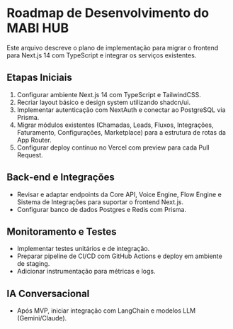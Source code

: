 # Roadmap de Desenvolvimento do MABI HUB

Este arquivo descreve o plano de implementação para migrar o frontend para Next.js 14 com TypeScript e integrar os serviços existentes.

## Etapas Iniciais
1. Configurar ambiente Next.js 14 com TypeScript e TailwindCSS.
2. Recriar layout básico e design system utilizando shadcn/ui.
3. Implementar autenticação com NextAuth e conectar ao PostgreSQL via Prisma.
4. Migrar módulos existentes (Chamadas, Leads, Fluxos, Integrações, Faturamento, Configurações, Marketplace) para a estrutura de rotas da App Router.
5. Configurar deploy contínuo no Vercel com preview para cada Pull Request.

## Back‑end e Integrações
- Revisar e adaptar endpoints da Core API, Voice Engine, Flow Engine e Sistema de Integrações para suportar o frontend Next.js.
- Configurar banco de dados Postgres e Redis com Prisma.

## Monitoramento e Testes
- Implementar testes unitários e de integração.
- Preparar pipeline de CI/CD com GitHub Actions e deploy em ambiente de staging.
- Adicionar instrumentação para métricas e logs.

## IA Conversacional
- Após MVP, iniciar integração com LangChain e modelos LLM (Gemini/Claude).
